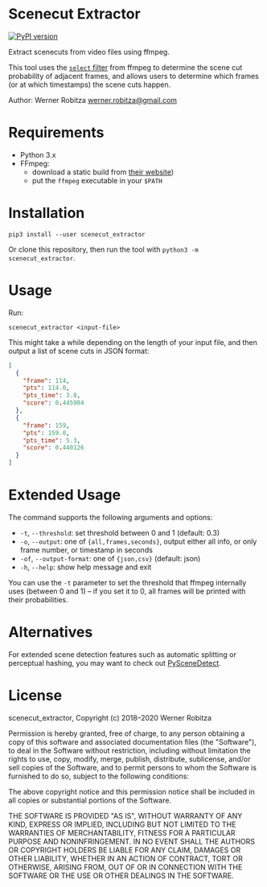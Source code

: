 # Scenecut Extractor

[![PyPI version](https://badge.fury.io/py/scenecut_extractor.svg)](https://badge.fury.io/py/scenecut_extractor)

Extract scenecuts from video files using ffmpeg.

This tool uses the [`select` filter](http://ffmpeg.org/ffmpeg-filters.html#select_002c-aselect) from ffmpeg to determine the scene cut probability of adjacent frames, and allows users to determine which frames (or at which timestamps) the scene cuts happen.

Author: Werner Robitza <werner.robitza@gmail.com>

# Requirements

- Python 3.x
- FFmpeg:
    - download a static build from [their website](http://ffmpeg.org/download.html))
    - put the `ffmpeg` executable in your `$PATH`

# Installation

    pip3 install --user scenecut_extractor

Or clone this repository, then run the tool with `python3 -m scenecut_extractor`.

# Usage

Run:

    scenecut_extractor <input-file>

This might take a while depending on the length of your input file, and then output a list of scene cuts in JSON format:

```json
[
  {
    "frame": 114,
    "pts": 114.0,
    "pts_time": 3.8,
    "score": 0.445904
  },
  {
    "frame": 159,
    "pts": 159.0,
    "pts_time": 5.3,
    "score": 0.440126
  }
]
```

# Extended Usage

The command supports the following arguments and options:

- `-t`, `--threshold`: set threshold between 0 and 1 (default: 0.3)
- `-o`, `--output`: one of `{all,frames,seconds}`, output either all info, or only frame number, or timestamp in seconds
- `-of`, `--output-format`: one of `{json,csv}` (default: json)
- `-h`, `--help`: show help message and exit

You can use the `-t` parameter to set the threshold that ffmpeg internally uses (between 0 and 1) – if you set it to 0, all frames will be printed with their probabilities.

# Alternatives

For extended scene detection features such as automatic splitting or perceptual hashing, you may want to check out [PySceneDetect](https://pyscenedetect.readthedocs.io/en/latest/).

# License

scenecut_extractor, Copyright (c) 2018–2020 Werner Robitza

Permission is hereby granted, free of charge, to any person obtaining a copy of this software and associated documentation files (the "Software"), to deal in the Software without restriction, including without limitation the rights to use, copy, modify, merge, publish, distribute, sublicense, and/or sell copies of the Software, and to permit persons to whom the Software is furnished to do so, subject to the following conditions:

The above copyright notice and this permission notice shall be included in all copies or substantial portions of the Software.

THE SOFTWARE IS PROVIDED "AS IS", WITHOUT WARRANTY OF ANY KIND, EXPRESS OR IMPLIED, INCLUDING BUT NOT LIMITED TO THE WARRANTIES OF MERCHANTABILITY, FITNESS FOR A PARTICULAR PURPOSE AND NONINFRINGEMENT. IN NO EVENT SHALL THE AUTHORS OR COPYRIGHT HOLDERS BE LIABLE FOR ANY CLAIM, DAMAGES OR OTHER LIABILITY, WHETHER IN AN ACTION OF CONTRACT, TORT OR OTHERWISE, ARISING FROM, OUT OF OR IN CONNECTION WITH THE SOFTWARE OR THE USE OR OTHER DEALINGS IN THE SOFTWARE.
